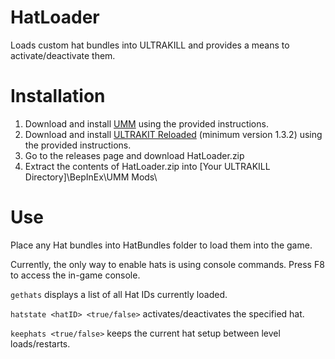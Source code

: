 # HatLoader
Loads custom hat bundles into ULTRAKILL and provides a means to activate/deactivate them.

# Installation
1. Download and install [UMM](https://github.com/Temperz87/ultra-mod-manager) using the provided instructions.
2. Download and install [ULTRAKIT Reloaded](https://github.com/PetersonE1/UltrakitReloaded) (minimum version 1.3.2) using the provided instructions.
3. Go to the releases page and download HatLoader.zip
4. Extract the contents of HatLoader.zip into [Your ULTRAKILL Directory]\BepInEx\UMM Mods\

# Use
Place any Hat bundles into HatBundles folder to load them into the game.

Currently, the only way to enable hats is using console commands. Press F8 to access the in-game console.

`gethats` displays a list of all Hat IDs currently loaded.

`hatstate <hatID> <true/false>` activates/deactivates the specified hat.

`keephats <true/false>` keeps the current hat setup between level loads/restarts.
